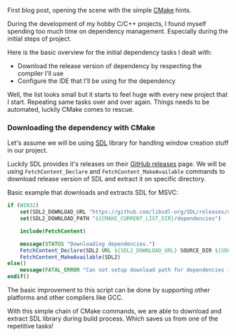 First blog post, opening the scene with the simple [CMake](https://cmake.org/) hints.

During the development of my hobby C/C++ projects, I found myself spending too much time on dependency management. Especially during the initial steps of project.

Here is the basic overview for the initial dependency tasks I dealt with:
* Download the release version of dependency by respecting the compiler I'll use
* Configure the IDE that I'll be using for the dependency

Well, the list looks small but it starts to feel huge with every new project that I start. Repeating same tasks over and over again. Things needs to be automated, luckily CMake comes to rescue.

### Downloading the dependency with CMake
Let's assume we will be using [SDL](https://www.libsdl.org/) library for handling window creation stuff in our project.

Luckily SDL provides it's releases on their [GitHub releases](https://github.com/libsdl-org/SDL/releases) page. We will be using ``FetchContent_Declare`` and ``FetchContent_MakeAvailable`` commands to download release version of SDL and extract it on specific directory.

Basic example that downloads and extracts SDL for MSVC:
```cmake
if (WIN32)
    set(SDL2_DOWNLOAD_URL "https://github.com/libsdl-org/SDL/releases/download/release-2.28.1/SDL2-devel-2.28.1-VC.zip")
    set(SDL2_DOWNLOAD_PATH "${CMAKE_CURRENT_LIST_DIR}/dependencies")

    include(FetchContent)

    message(STATUS "Downloading dependencies.")
    FetchContent_Declare(SDL2 URL ${SDL2_DOWNLOAD_URL} SOURCE_DIR ${SDL2_DOWNLOAD_PATH}/SDL2)
    FetchContent_MakeAvailable(SDL2)
else()
    message(FATAL_ERROR "Can not setup download path for dependencies in current platform.")
endif()
```

The basic improvement to this script can be done by supporting other platforms and other compilers like GCC.

With this simple chain of CMake commands, we are able to download and extract SDL library during build process. Which saves us from one of the repetitive tasks!